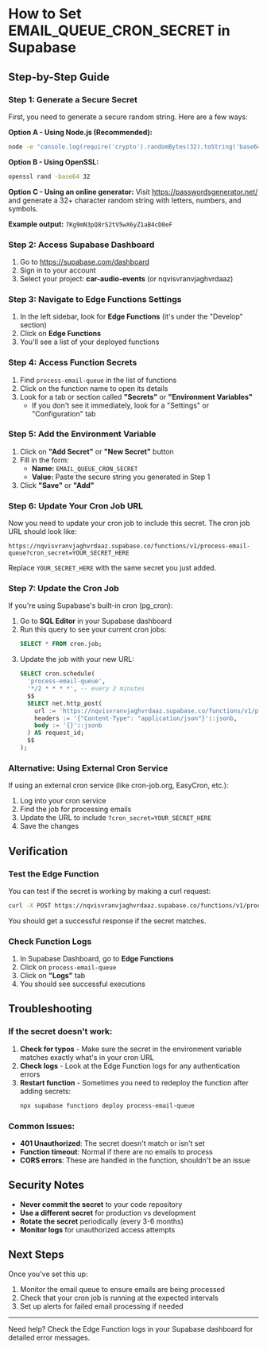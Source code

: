 # How to Set EMAIL_QUEUE_CRON_SECRET in Supabase

## Step-by-Step Guide

### Step 1: Generate a Secure Secret
First, you need to generate a secure random string. Here are a few ways:

**Option A - Using Node.js (Recommended):**
```bash
node -e "console.log(require('crypto').randomBytes(32).toString('base64'))"
```

**Option B - Using OpenSSL:**
```bash
openssl rand -base64 32
```

**Option C - Using an online generator:**
Visit https://passwordsgenerator.net/ and generate a 32+ character random string with letters, numbers, and symbols.

**Example output:** `7Kg9mN3pQ8rS2tV5wX6yZ1aB4cD0eF`

### Step 2: Access Supabase Dashboard

1. Go to https://supabase.com/dashboard
2. Sign in to your account
3. Select your project: **car-audio-events** (or nqvisvranvjaghvrdaaz)

### Step 3: Navigate to Edge Functions Settings

1. In the left sidebar, look for **Edge Functions** (it's under the "Develop" section)
2. Click on **Edge Functions**
3. You'll see a list of your deployed functions

### Step 4: Access Function Secrets

1. Find `process-email-queue` in the list of functions
2. Click on the function name to open its details
3. Look for a tab or section called **"Secrets"** or **"Environment Variables"**
   - If you don't see it immediately, look for a "Settings" or "Configuration" tab

### Step 5: Add the Environment Variable

1. Click on **"Add Secret"** or **"New Secret"** button
2. Fill in the form:
   - **Name:** `EMAIL_QUEUE_CRON_SECRET`
   - **Value:** Paste the secure string you generated in Step 1
3. Click **"Save"** or **"Add"**

### Step 6: Update Your Cron Job URL

Now you need to update your cron job to include this secret. The cron job URL should look like:

```
https://nqvisvranvjaghvrdaaz.supabase.co/functions/v1/process-email-queue?cron_secret=YOUR_SECRET_HERE
```

Replace `YOUR_SECRET_HERE` with the same secret you just added.

### Step 7: Update the Cron Job

If you're using Supabase's built-in cron (pg_cron):

1. Go to **SQL Editor** in your Supabase dashboard
2. Run this query to see your current cron jobs:
   ```sql
   SELECT * FROM cron.job;
   ```
3. Update the job with your new URL:
   ```sql
   SELECT cron.schedule(
     'process-email-queue',
     '*/2 * * * *', -- every 2 minutes
     $$
     SELECT net.http_post(
       url := 'https://nqvisvranvjaghvrdaaz.supabase.co/functions/v1/process-email-queue?cron_secret=YOUR_SECRET_HERE',
       headers := '{"Content-Type": "application/json"}'::jsonb,
       body := '{}'::jsonb
     ) AS request_id;
     $$
   );
   ```

### Alternative: Using External Cron Service

If using an external cron service (like cron-job.org, EasyCron, etc.):

1. Log into your cron service
2. Find the job for processing emails
3. Update the URL to include `?cron_secret=YOUR_SECRET_HERE`
4. Save the changes

## Verification

### Test the Edge Function

You can test if the secret is working by making a curl request:

```bash
curl -X POST https://nqvisvranvjaghvrdaaz.supabase.co/functions/v1/process-email-queue?cron_secret=YOUR_SECRET_HERE
```

You should get a successful response if the secret matches.

### Check Function Logs

1. In Supabase Dashboard, go to **Edge Functions**
2. Click on `process-email-queue`
3. Click on **"Logs"** tab
4. You should see successful executions

## Troubleshooting

### If the secret doesn't work:

1. **Check for typos** - Make sure the secret in the environment variable matches exactly what's in your cron URL
2. **Check logs** - Look at the Edge Function logs for any authentication errors
3. **Restart function** - Sometimes you need to redeploy the function after adding secrets:
   ```bash
   npx supabase functions deploy process-email-queue
   ```

### Common Issues:

- **401 Unauthorized**: The secret doesn't match or isn't set
- **Function timeout**: Normal if there are no emails to process
- **CORS errors**: These are handled in the function, shouldn't be an issue

## Security Notes

- **Never commit the secret** to your code repository
- **Use a different secret** for production vs development
- **Rotate the secret** periodically (every 3-6 months)
- **Monitor logs** for unauthorized access attempts

## Next Steps

Once you've set this up:
1. Monitor the email queue to ensure emails are being processed
2. Check that your cron job is running at the expected intervals
3. Set up alerts for failed email processing if needed

---

Need help? Check the Edge Function logs in your Supabase dashboard for detailed error messages.